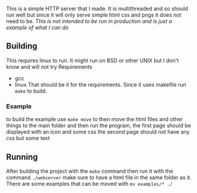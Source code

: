 This is a simple HTTP server that I made. It is multithreaded and so should run well but since it will only
serve simple html css and pngs it does not need to be. *This is not intended to be run in production and is just a example of what
I can do*
## Building
This requires linux to run. It might run on BSD or other UNIX but I don't know and will not try
Requirements
- gcc
- linux
That should be it for the requirements.
Since it uses makefile run `make` to build.
### Example
to build the example use `make move` to then move the html files and other things to the main folder
and then run the program, the first page should be displayed with an icon and some css the second page should
not have any css but some text
## Running
After building the project with the `make` command then run it with the command `./webserver`
make sure to have a html file in the same folder as it. There are some examples that can be moved with `mv examples/* ./`
